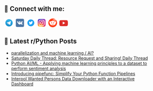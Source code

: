 ## 🔎 Connect with me:
[<img src="https://github.com/bullbesh/bullbesh/blob/main/images/Telegram.png" width="32" height="32" />](https://t.me/bullbesh)
[<img src="https://github.com/bullbesh/bullbesh/blob/main/images/VK.png" width="32" height="32" />](https://vk.com/bullbesh)
[<img src="https://github.com/bullbesh/bullbesh/blob/main/images/Twitter.png" width="32" height="32" />](https://twitter.com/bullbesh1)
[<img src="https://github.com/bullbesh/bullbesh/blob/main/images/Instagram.png" width="32" height="32" />](https://www.instagram.com/bullbesh)
[<img src="https://github.com/bullbesh/bullbesh/blob/main/images/Reddit.png" width="32" height="32" />](https://www.reddit.com/user/bullbesh)
[<img src="https://github.com/bullbesh/bullbesh/blob/main/images/YouTube.png" width="32" height="32" />](https://www.youtube.com/channel/UCtfjRs6uzgq5mfm8S06WTcg)

## 📕 Latest r/Python Posts
<!-- BLOG-POST-LIST:START -->
- [parallelization and machine learning / AI?](https://www.reddit.com/r/Python/comments/1f5kzat/parallelization_and_machine_learning_ai/)
- [Saturday Daily Thread: Resource Request and Sharing! Daily Thread](https://www.reddit.com/r/Python/comments/1f5a0qh/saturday_daily_thread_resource_request_and/)
- [Python AI/ML - Applying machine learning principles to a dataset to perform sentiment analysis](https://www.reddit.com/r/Python/comments/1f58jff/python_aiml_applying_machine_learning_principles/)
- [Introducing pipefunc: Simplify Your Python Function Pipelines](https://www.reddit.com/r/Python/comments/1f583cp/introducing_pipefunc_simplify_your_python/)
- [Interpol Wanted Persons Data Downloader with an Interactive Dashboard](https://www.reddit.com/r/Python/comments/1f57h6m/interpol_wanted_persons_data_downloader_with_an/)
<!-- BLOG-POST-LIST:END -->
